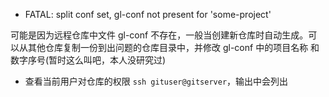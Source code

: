 * FATAL: split conf set, gl-conf not present for 'some-project'

可能是因为远程仓库中文件 gl-conf 不存在，一般当创建新仓库时自动生成。可以从其他仓库复制一份到出问题的仓库目录中，并修改 gl-conf 中的项目名称
和数字序号(暂时这么叫吧，本人没研究过)

* 查看当前用户对仓库的权限 ```ssh gituser@gitserver```，输出中会列出
